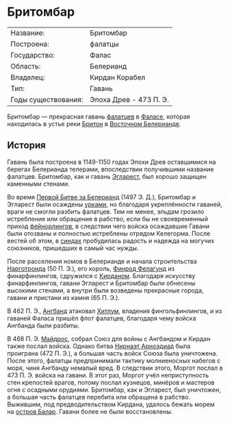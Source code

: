 # Бритомбар

|                       |                       |
|-----------------------|-----------------------|
|Название:              |Бритомбар              |
|Построена:             |фалатцы                |
|Государство:           |Фалас                  |
|Область:               |Белерианд              |
|Владелец:              |Кирдан Корабел         |
|Тип:                   |Гавань                 |
|Годы существования:    |Эпоха Древ - 473 П. Э. |

Бритомбар — прекрасная гавань [фалатцев](Народы/фалатцы.md) в
[Фаласе](Фалас.md), которая находилась в устье реки [Бритон](Бритон.md) в
[Восточном Белерианде](Восточный%20Белерианд.md). 

## История

Гавань была построена в 1149-1150 годах Эпохи Древ оставшимися на берегах
Белерианда телерами, впоследствии получившими название фалатцев. Бритомбар, как
и гавань [Эгларест](Эгларест.md), был хорошо защищен каменными стенами.

Во время [Первой Битве за Белерианд](Войны/Первая%20Война.md) (1497 Э. Д.),
Бритомбар и Эгларест были осаждены [урками](Народы/урки.md), но благодаря
укреплённости гаваней, враги не смогли разбить фалатцев. Тем не менее, эльдам
грозило истребление или обращение в рабство, если бы не своевременный приход
[фейнорлингов](Народы/фейнорлинги.md), в следствии чего войска осаждавшие
Гавани были отозваны и полностью истреблены отрядом Келегорма. После вестей об
этом, в [синдах](Народы/синды.md) пробудилась радость и надежда на могучих
союзников, пришедших в самый час нужды.

После расселения номов в Белерианде и начала строительства
[Нарготронда](Нарготронд.md) (50 П. Э.), его король,
[Финрод Фелагунд](Личности/Финрод.md) из финарфинлингов, сдружился с
[Кирданом](Личности/Кирдан.md). Благодаря искусству финарфинлингов, гавани
Эгларест и Бритомбар были обнесены высокими стенами, а внутри были возведены
прекрасные города, гавани и пристани из камня (65 П. Э.).

В 462 П. Э., [Ангбанд](Ангбанд) атаковал [Хитлум](Хитлум.md), владения
фингольфинлингов, и из гаваней Фаласа пришёл флот фалатцев, благодаря чему
войска Ангбанда были разбиты.

В 468 П. Э. [Майдрос](Личности/Майдрос.md), собрал Союз для войны с Ангбандом и
Кирдан также послал войска. Однако битва
[Нирнаэт Арноэдиад](Войны/Пятая%20Война.md) была проиграна (472 П. Э.), а
большая часть войск Союза была уничтожена. После этого, фалатцы предпринимали
тактику молниеносных набегов с моря, чиня Ангбанду немалый вред. В следствии
этого, Моргот послал в 473 П. Э. войска на гавани. В этот раз, Моргот учёл
неприступность стен крепостей врагов, потому послал кузнецов, минёров и
мастеров огня с осадными орудиями. Бритомбар, как и Эгларест, был уничтожен, а
большая часть фалатцев перебита или обращена в рабство. Выжившим, под
предводительством Кирдана, удалось бежать морем на
[остров Балар](Остров%20Балар.md). Гавани более не были восстановлены.
